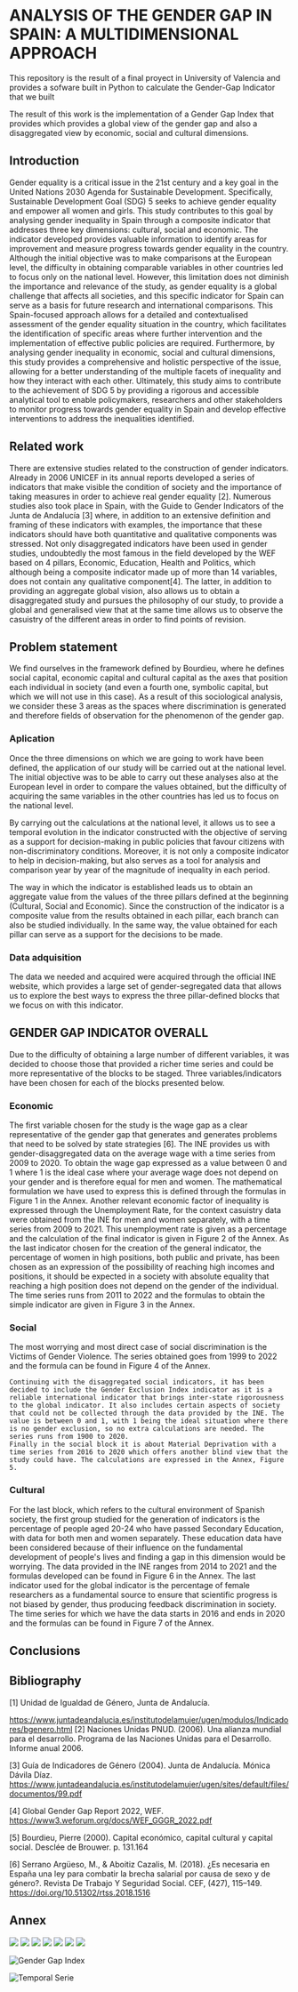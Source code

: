 # ANALYSIS OF THE GENDER GAP IN SPAIN: A MULTIDIMENSIONAL APPROACH

This repository is the result of a final proyect in University of Valencia and provides a sofware built in Python to calculate the Gender-Gap Indicator that we built

The result of this work is the implementation of a Gender Gap Index that provides which provides a global view of the gender gap and also a disaggregated view by economic, social and cultural dimensions.


## Introduction

Gender equality is a critical issue in the 21st century and a key goal in the United Nations 2030 Agenda for Sustainable Development. Specifically, Sustainable Development Goal (SDG) 5 seeks to achieve gender equality and empower all women and girls. This study contributes to this goal by analysing gender inequality in Spain through a composite indicator that addresses three key dimensions: cultural, social and economic. The indicator developed provides valuable information to identify areas for improvement and measure progress towards gender equality in the country.
Although the initial objective was to make comparisons at the European level, the difficulty in obtaining comparable variables in other countries led to focus only on the national level. However, this limitation does not diminish the importance and relevance of the study, as gender equality is a global challenge that affects all societies, and this specific indicator for Spain can serve as a basis for future research and international comparisons.
This Spain-focused approach allows for a detailed and contextualised assessment of the gender equality situation in the country, which facilitates the identification of specific areas where further intervention and the implementation of effective public policies are required. Furthermore, by analysing gender inequality in economic, social and cultural dimensions, this study provides a comprehensive and holistic perspective of the issue, allowing for a better understanding of the multiple facets of inequality and how they interact with each other.
Ultimately, this study aims to contribute to the achievement of SDG 5 by providing a rigorous and accessible analytical tool to enable policymakers, researchers and other stakeholders to monitor progress towards gender equality in Spain and develop effective interventions to address the inequalities identified.


## Related work

There are extensive studies related to the construction of gender indicators. Already in 2006 UNICEF in its annual reports developed a series of indicators that make visible the condition of society and the importance of taking measures in order to achieve real gender equality [2]. Numerous studies also took place in Spain, with the Guide to Gender Indicators of the Junta de Andalucía [3] where, in addition to an extensive definition and framing of these indicators with examples, the importance that these indicators should have both quantitative and qualitative components was stressed. Not only disaggregated indicators have been used in gender studies, undoubtedly the most famous in the field developed by the WEF based on 4 pillars, Economic, Education, Health and Politics, which although being a composite indicator made up of more than 14 variables, does not contain any qualitative component[4]. The latter, in addition to providing an aggregate global vision, also allows us to obtain a disaggregated study and pursues the philosophy of our study, to provide a global and generalised view that at the same time allows us to observe the casuistry of the different areas in order to find points of revision.

## Problem statement

We find ourselves in the framework defined by Bourdieu, where he defines social capital, economic capital and cultural capital as the axes that position each individual in society (and even a fourth one, symbolic capital, but which we will not use in this case). As a result of this sociological analysis, we consider these 3 areas as the spaces where discrimination is generated and therefore fields of observation for the phenomenon of the gender gap.

### Aplication 

Once the three dimensions on which we are going to work have been defined, the application of our study will be carried out at the national level. The initial objective was to be able to carry out these analyses also at the European level in order to compare the values obtained, but the difficulty of acquiring the same variables in the other countries has led us to focus on the national level.


By carrying out the calculations at the national level, it allows us to see a temporal evolution in the indicator constructed with the objective of serving as a support for decision-making in public policies that favour citizens with non-discriminatory conditions. Moreover, it is not only a composite indicator to help in decision-making, but also serves as a tool for analysis and comparison year by year of the magnitude of inequality in each period.

The way in which the indicator is established leads us to obtain an aggregate value from the values of the three pillars defined at the beginning (Cultural, Social and Economic). Since the construction of the indicator is a composite value from the results obtained in each pillar, each branch can also be studied individually. In the same way, the value obtained for each pillar can serve as a support for the decisions to be made.

### Data adquisition

The data we needed and acquired were acquired through the official INE website, which provides a large set of gender-segregated data that allows us to explore the best ways to express the three pillar-defined blocks that we focus on with this indicator.

## GENDER GAP INDICATOR OVERALL

Due to the difficulty of obtaining a large number of different variables, it was decided to choose those that provided a richer time series and could be more representative of the blocks to be staged. Three variables/indicators have been chosen for each of the blocks presented below.

### Economic

The first variable chosen for the study is the wage gap as a clear representative of the gender gap that generates and generates problems that need to be solved by state strategies [6]. The INE provides us with gender-disaggregated data on the average wage with a time series from 2009 to 2020. To obtain the wage gap expressed as a value between 0 and 1 where 1 is the ideal case where your average wage does not depend on your gender and is therefore equal for men and women. The mathematical formulation we have used to express this is defined through the formulas in Figure 1 in the Annex.
Another relevant economic factor of inequality is expressed through the Unemployment Rate, for the context casuistry data were obtained from the INE for men and women separately, with a time series from 2009 to 2021. This unemployment rate is given as a percentage and the calculation of the final indicator is given in Figure 2 of the Annex.
As the last indicator chosen for the creation of the general indicator, the percentage of women in high positions, both public and private, has been chosen as an expression of the possibility of reaching high incomes and positions, it should be expected in a society with absolute equality that reaching a high position does not depend on the gender of the individual. The time series runs from 2011 to 2022 and the formulas to obtain the simple indicator are given in Figure 3 in the Annex.

### Social

The most worrying and most direct case of social discrimination is the Victims of Gender Violence. The series obtained goes from 1999 to 2022 and the formula can be found in Figure 4 of the Annex.

	Continuing with the disaggregated social indicators, it has been decided to include the Gender Exclusion Index indicator as it is a reliable international indicator that brings inter-state rigorousness to the global indicator. It also includes certain aspects of society that could not be collected through the data provided by the INE. The value is between 0 and 1, with 1 being the ideal situation where there is no gender exclusion, so no extra calculations are needed. The series runs from 1900 to 2020.
	Finally in the social block it is about Material Deprivation with a time series from 2016 to 2020 which offers another blind view that the study could have. The calculations are expressed in the Annex, Figure 5.
  
  ### Cultural
  
  For the last block, which refers to the cultural environment of Spanish society, the first group studied for the generation of indicators is the percentage of people aged 20-24 who have passed Secondary Education, with data for both men and women separately. These education data have been considered because of their influence on the fundamental development of people's lives and finding a gap in this dimension would be worrying. The data provided in the INE ranges from 2014 to 2021 and the formulas developed can be found in Figure 6 in the Annex.
The last indicator used for the global indicator is the percentage of female researchers as a fundamental source to ensure that scientific progress is not biased by gender, thus producing feedback discrimination in society. The time series for which we have the data starts in 2016 and ends in 2020 and the formulas can be found in Figure 7 of the Annex.


## Conclusions

## Bibliography

[1] Unidad de Igualdad de Género, Junta de Andalucía.

https://www.juntadeandalucia.es/institutodelamujer/ugen/modulos/Indicadores/bgenero.html
[2] Naciones Unidas PNUD. (2006). Una alianza mundial para el desarrollo. Programa de las Naciones Unidas para el Desarrollo. Informe anual 2006.

[3] Guía de Indicadores de Género (2004). Junta de Andalucía. Mónica Dávila Díaz. https://www.juntadeandalucia.es/institutodelamujer/ugen/sites/default/files/documentos/99.pdf	

[4] Global Gender Gap Report 2022, WEF. https://www3.weforum.org/docs/WEF_GGGR_2022.pdf 

[5] Bourdieu, Pierre (2000). Capital económico, capital cultural y capital social. Desclée de Brouwer. p. 131.164

[6] Serrano Argüeso, M., & Aboitiz Cazalis, M. (2018). ¿Es necesaria en España una ley para combatir la brecha salarial por causa de sexo y de género?. Revista De Trabajo Y Seguridad Social. CEF, (427), 115–149. https://doi.org/10.51302/rtss.2018.1516


## Annex

![](/figures/figure1.png)
![](/figures/figure2.png)
![](/figures/figure3.png)
![](/figures/figure4.png)
![](/figures/figure5.png)
![](/figures/figure6.png)
![](/figures/figure7.png)


![Gender Gap Index](/figures/radar_plot.png)

![Temporal Serie](/figures/temporal_plot.png)
